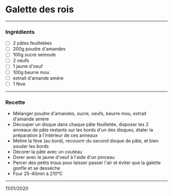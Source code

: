 # Galette des rois

---

### Ingrédients

- [ ] 2 pâtes feuilletées
- [ ] 200g poudre d'amandes
- [ ] 100g sucre semoule
- [ ] 2 oeufs
- [ ] 1 jaune d'oeuf
- [ ] 100g beurre mou
- [ ] extrait d'amande amère
- [ ] 1 fève

---

### Recette

- Mélanger poudre d'amandes, sucre, oeufs, beurre mou, extrait d'amande amère
- Découper un disque dans chaque pâte feuilletée, disposer les 2 anneaux de pâte restants sur les bords d'un des disques, étaler la préparation à l'intérieur de ces anneaux
- Mettre la fève (au bord), recouvrir du second disque de pâte, et bien souder les bords
- Décorer la pâte avec un couteau
- Dorer avec le jaune d'oeuf à l'aide d'un pinceau
- Percer des petits trous pour laisser passer l'air et éviter que la galette gonfle et se dessèche
- Four 25-40min à 210°C

---

11/01/2020


